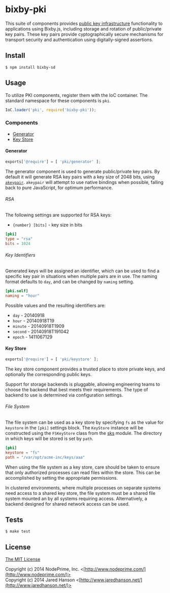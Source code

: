 # bixby-pki

This suite of components provides [public key infrastructure](http://en.wikipedia.org/wiki/Public_key_infrastructure)
functionality to applications using Bixby.js, including storage and rotation
of public/private key pairs.  These key pairs provide cyptographically secure
mechanisms for transport security and authentication using digitally-signed
assertions.

## Install

    $ npm install bixby-sd
    
## Usage

To utilize PKI components, register them with the IoC container.  The standard
namespace for these components is `pki`.

```javascript
IoC.loader('pki', require('bixby-pki'));
```

### Components

  - [Generator](#generator)
  - [Key Store](#keystore)

#### Generator

```javascript
exports['@require'] = [ 'pki/generator' ];
```

The generator component is used to generate public/private key pairs.  By
default it will generate RSA key pairs with a key size of 2048 bits, using
[`akeypair`](https://github.com/quartzjer/akeypair).  `akeypair` will attempt
to use native bindings when possible, falling back to pure JavaScript, for
optimum performance.

###### RSA

The following settings are supported for RSA keys:

  - `{number} [bits]` - key size in bits
  
```toml
[pki]
type = "rsa"
bits = 1024
```

###### Key Identifiers

Generated keys will be assigned an identifier, which can be used to find a
specific key pair in situations when multiple pairs are in use.  The naming
format defaults to `day`, and can be changed by `naming` setting.

```toml
[pki.self]
naming = "hour"
```

Possible values and the resulting identifiers are:

  - `day` - 20140918
  - `hour` - 20140918T19
  - `minute` - 20140918T1909
  - `second` - 20140918T191042
  - `epoch` - 1411067129

#### Key Store

```javascript
exports['@require'] = [ 'pki/keystore' ];
```

The key store component provides a trusted place to store private keys, and
optionally the corresponding public keys.

Support for storage backends is pluggable, allowing engineering teams to
choose the backend that best meets their requirements.  The type of backend to
use is determined via configuration settings.

###### File System

The file system can be used as a key store by specifying `fs` as the value
for `keystore` in the `[pki]` settings block.  The `KeyStore` instance will be
constructed using the `FSKeyStore` class from the [sks](https://github.com/jaredhanson/node-sks)
module.  The directory in which keys will be stored is set by `path`.

```toml
[pki]
keystore = "fs"
path = "/var/opt/acme-inc/keys/aaa"
```

When using the file system as a key store, care should be taken to ensure that
only authorized processes can read files within the store.  This can be
accomplished by setting the appropriate permissions.

In clustered environments, where multiple processes on separate systems need
access to a shared key store, the file system must be a shared file system
mounted an by all systems requiring access.  Alternatively, a backend designed
for shared network access can be used.

## Tests

    $ make test

## License

[The MIT License](http://opensource.org/licenses/MIT)

Copyright (c) 2014 NodePrime, Inc. <[http://www.nodeprime.com/](http://www.nodeprime.com/)>  
Copyright (c) 2014 Jared Hanson <[http://www.jaredhanson.net/](http://www.jaredhanson.net/)>
